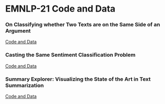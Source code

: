 # EMNLP-21 Code and Data

### On Classifying whether Two Texts are on the Same Side of an Argument
[Code and Data](https://github.com/webis-de/emnlp21-same-stance)

### Casting the Same Sentiment Classification Problem
[Code and Data](https://github.com/webis-de/emnlp21-same-sentiment)

### Summary Explorer: Visualizing the State of the Art in Text Summarization
[Code and Data](https://github.com/webis-de/summary-explorer)
